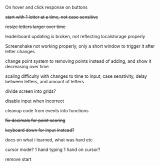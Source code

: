 On hover and click response on buttons

~~start with 1 letter at a time, not case sensitive~~

~~resize letters larger over time~~

leaderboard updating is broken, not reflecting localstorage properly

Screenshake not working properly, only a short window to trigger it after letter changes

change point system to removing points instead of adding, and show it decreasing over time

scaling difficulty with changes to time to input, case senstivity, delay between letters, and amount of letters

divide screen into grids?

disable input when incorrect

cleanup code from events into functions 

~~fix decimals for point scoring~~

~~keyboard down for input instead?~~

docs on what i learned, what was hard etc

cursor mode? 1 hand typing 1 hand on cursor?

remove start